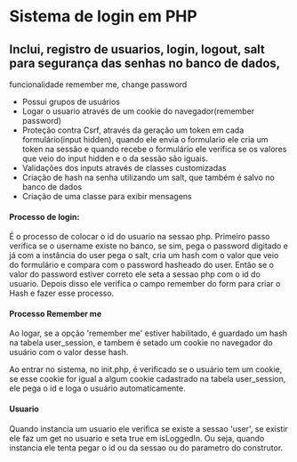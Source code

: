 # Sistema de login em PHP

## Inclui, registro de usuarios, login, logout, salt para segurança das senhas no banco de dados,
funcionalidade remember me, change password

- Possui grupos de usuários
- Logar o usuario através de um cookie do navegador(remember password)
- Proteção contra Csrf, através da geração um token em cada formulário(input hidden), 
quando ele envia o formulario ele cria um token na sessão e quando recebe o formulário ele verifica se
os valores que veio do input hidden e o da sessão são iguais.
- Validações dos inputs através de classes customizadas
- Criação de hash na senha utilizando um salt, que também é salvo no banco de dados
- Criação de uma classe para exibir mensagens




#### Processo de login: 

É o processo de colocar o id do usuario na sessao php. 
Primeiro passo verifica se o username existe no banco, se sim, pega o 
password digitado e já com a instância do user pega o salt, cria um hash com o valor
que veio do formulário e compara com o password hasheado do user.  Então se o valor do password 
estiver correto ele seta a sessao php com o id do usuario. Depois disso ele verifica o 
campo remember do form para criar o Hash e fazer esse processo.


#### Processo Remember me

Ao logar, se a opção 'remember me' estiver habilitado, é guardado um hash na tabela user_session, 
e tambem é setado um cookie no navegador do usuário com o valor desse hash.

Ao entrar no sistema, no init.php, é verificado se o usuário tem um cookie, se esse cookie for igual
a algum cookie cadastrado na tabela user_session, ele pega o id e loga o usuário automaticamente.


#### Usuario

Quando instancia um usuario ele verifica se existe a sessao 'user', 
se existir ele faz um get no usuario e seta true em isLoggedIn. Ou seja, 
quando instancia ele tenta pegar o id ou da sessao ou do parametro do construtor.
